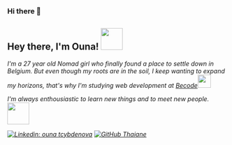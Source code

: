 ### Hi there 👋

<!--
**Ouna-Bilegma/ouna-bilegma** is a ✨ _special_ ✨ repository because its `README.md` (this file) appears on your GitHub profile.


Here are some ideas to get you started:

- 🔭 I’m currently working on ...
- 🌱 I’m currently learning ...
- 👯 I’m looking to collaborate on ...
- 🤔 I’m looking for help with ...
- 💬 Ask me about ...
- 📫 How to reach me: ...
- 😄 Pronouns: ...
- ⚡ Fun fact: ...
-->

<h2> Hey there, I'm Ouna! <img src="https://thumbs.gfycat.com/AngelicIncredibleJaguar-size_restricted.gif" width="50"></h2>
<p><em>I'm a 27 year old Nomad girl who finally found a place to settle down in Belgium.
But even though my roots are in the soil, I keep wanting to expand my horizons, that's why I'm studying web development at  <a href="https://becode.org/"> Becode</a><img src="https://media.giphy.com/media/fYSnHlufseco8Fh93Z/giphy.gif" width="30">
  <p>I'm always enthousiastic to learn new things and to meet new people. <img src= "https://www.kewisk.com/images/gif/IlliterateTerribleBaiji-size_restricted.gif" width="50"<p>
    
  
[![Linkedin: ouna tcybdenova](https://img.shields.io/badge/-ounatcybdenova-blue?style=flat-square&logo=Linkedin&logoColor=white&link=https://www.linkedin.com/in/ounatcybdenova/)](https://www.linkedin.com/in/ouna-tcybdenova-07b0791ab/)
[![GitHub Thaiane](https://img.shields.io/github/followers/ouna?label=follow&style=social)](https://github.com/Ouna-Bilegma)

